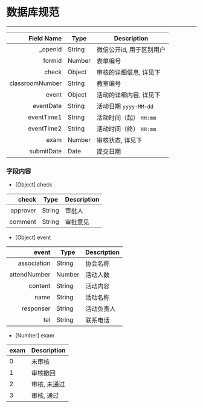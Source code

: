 # 数据库规范

---

 Field Name     | Type   | Description
---------------:| ------ | ------------------------
_openid         | String | 微信公开id, 用于区别用户
formid          | Number | 表单编号
check           | Object | 审核的详细信息, 详见下
classroomNumber | String | 教室编号
event           | Object | 活动的详细内容, 详见下
eventDate       | String | 活动日期 `yyyy-MM-dd`
eventTime1      | String | 活动时间（起） `HH:mm`
eventTime2      | String | 活动时间（终） `HH:mm`
exam            | Number | 审核状态, 详见下
submitDate      | Date   | 提交日期
 
### 字段内容

- [Object] check

check    |  Type  | Description
--------:| ------ | --------------
approver | String | 审批人
comment  | String | 审批意见

- [Object] event

event        |  Type  | Description
------------:| ------ | --------------
association  | String | 协会名称
attendNumber | Number | 活动人数
content      | String | 活动内容
name         | String | 活动名称
responser    | String | 活动负责人
tel          | String | 联系电话

- [Number] exam

exam | Description
---- | -------------
0    | 未审核
1    | 审核撤回
2    | 审核, 未通过
3    | 审核, 通过



